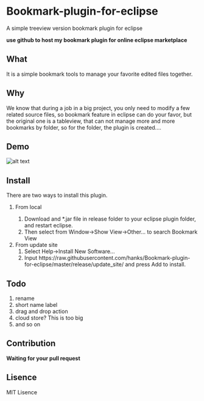 Bookmark-plugin-for-eclipse
===========================

A simple treeview version bookmark plugin for eclipse

**use github to host my bookmark plugin for online eclipse marketplace**

## What
It is a simple bookmark tools to manage your favorite edited files together.

## Why
We know that during a job in a big project, you only need to modify a few related source files, so bookmark feature in eclipse can do your favor, but the original one
is a tableview, that can not manage more and more bookmarks by folder, so for
the folder, the plugin is created....

## Demo
![alt text][demo]

[demo]: https://raw.githubusercontent.com/hanks/Bookmark-plugin-for-eclipse/master/resources/demo.gif "demo"

## Install
There are two ways to install this plugin.

<ol>
  <li>From local</li>
    <ol>
      <li>Download and *.jar file in release folder to your eclipse plugin folder, and restart eclipse.</li>
      <li>Then select from Window->Show View->Other... to search Bookmark View</li>
    </ol>
  <li>From update site      
    <ol>
      <li>Select Help->Install New Software...</li>
      <li>Input <a>https://raw.githubusercontent.com/hanks/Bookmark-plugin-for-eclipse/master/release/update_site/</a> and press Add to install.
  </li>
    </ol>
  </li>                
</ol>

## Todo
1. rename
2. short name label
2. drag and drop action
3. cloud store? This is too big
4. and so on

## Contribution
**Waiting for your pull request**

## Lisence
MIT Lisence
